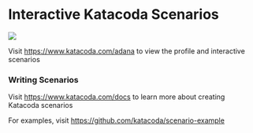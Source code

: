 # Interactive Katacoda Scenarios

[![](http://shields.katacoda.com/katacoda/adana/count.svg)](https://www.katacoda.com/adana "Get your profile on Katacoda.com")

Visit https://www.katacoda.com/adana to view the profile and interactive scenarios

### Writing Scenarios
Visit https://www.katacoda.com/docs to learn more about creating Katacoda scenarios

For examples, visit https://github.com/katacoda/scenario-example
